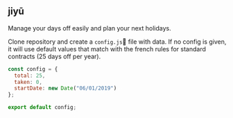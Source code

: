 ## jiyū

Manage your days off easily and plan your next holidays.

Clone repository and create a `config.js` file with data.
If no config is given, it will use default values that match with the french rules for standard contracts (25 days off per year).

```javascript
const config = {
  total: 25,
  taken: 0,
  startDate: new Date("06/01/2019")
};

export default config;
```
